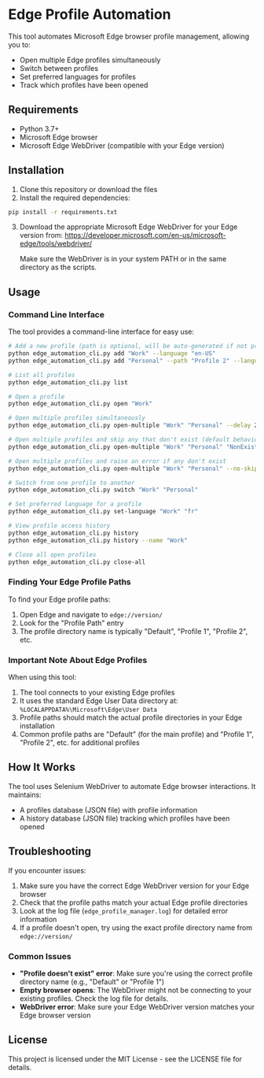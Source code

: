 # Edge Profile Automation

This tool automates Microsoft Edge browser profile management, allowing you to:
- Open multiple Edge profiles simultaneously
- Switch between profiles
- Set preferred languages for profiles
- Track which profiles have been opened

## Requirements

- Python 3.7+
- Microsoft Edge browser
- Microsoft Edge WebDriver (compatible with your Edge version)

## Installation

1. Clone this repository or download the files
2. Install the required dependencies:

```bash
pip install -r requirements.txt
```

3. Download the appropriate Microsoft Edge WebDriver for your Edge version from:
   https://developer.microsoft.com/en-us/microsoft-edge/tools/webdriver/

   Make sure the WebDriver is in your system PATH or in the same directory as the scripts.

## Usage

### Command Line Interface

The tool provides a command-line interface for easy use:

```bash
# Add a new profile (path is optional, will be auto-generated if not provided)
python edge_automation_cli.py add "Work" --language "en-US"
python edge_automation_cli.py add "Personal" --path "Profile 2" --language "en-US"

# List all profiles
python edge_automation_cli.py list

# Open a profile
python edge_automation_cli.py open "Work"

# Open multiple profiles simultaneously
python edge_automation_cli.py open-multiple "Work" "Personal" --delay 2

# Open multiple profiles and skip any that don't exist (default behavior)
python edge_automation_cli.py open-multiple "Work" "Personal" "NonExistentProfile"

# Open multiple profiles and raise an error if any don't exist
python edge_automation_cli.py open-multiple "Work" "Personal" --no-skip

# Switch from one profile to another
python edge_automation_cli.py switch "Work" "Personal"

# Set preferred language for a profile
python edge_automation_cli.py set-language "Work" "fr"

# View profile access history
python edge_automation_cli.py history
python edge_automation_cli.py history --name "Work"

# Close all open profiles
python edge_automation_cli.py close-all
```

### Finding Your Edge Profile Paths

To find your Edge profile paths:

1. Open Edge and navigate to `edge://version/`
2. Look for the "Profile Path" entry
3. The profile directory name is typically "Default", "Profile 1", "Profile 2", etc.

### Important Note About Edge Profiles

When using this tool:

1. The tool connects to your existing Edge profiles
2. It uses the standard Edge User Data directory at: `%LOCALAPPDATA%\Microsoft\Edge\User Data`
3. Profile paths should match the actual profile directories in your Edge installation
4. Common profile paths are "Default" (for the main profile) and "Profile 1", "Profile 2", etc. for additional profiles

## How It Works

The tool uses Selenium WebDriver to automate Edge browser interactions. It maintains:
- A profiles database (JSON file) with profile information
- A history database (JSON file) tracking which profiles have been opened

## Troubleshooting

If you encounter issues:

1. Make sure you have the correct Edge WebDriver version for your Edge browser
2. Check that the profile paths match your actual Edge profile directories
3. Look at the log file (`edge_profile_manager.log`) for detailed error information
4. If a profile doesn't open, try using the exact profile directory name from `edge://version/`

### Common Issues

- **"Profile doesn't exist" error**: Make sure you're using the correct profile directory name (e.g., "Default" or "Profile 1")
- **Empty browser opens**: The WebDriver might not be connecting to your existing profiles. Check the log file for details.
- **WebDriver error**: Make sure your Edge WebDriver version matches your Edge browser version

## License

This project is licensed under the MIT License - see the LICENSE file for details.
